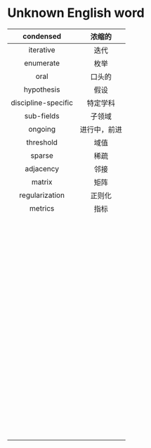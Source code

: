#  Unknown English word

|      condensed      |    浓缩的    |
| :-----------------: | :----------: |
|      iterative      |     迭代     |
|      enumerate      |     枚举     |
|        oral         |    口头的    |
|     hypothesis      |     假设     |
| discipline-specific |   特定学科   |
|     sub-fields      |    子领域    |
|       ongoing       | 进行中，前进 |
|      threshold      |     域值     |
|       sparse        |     稀疏     |
|      adjacency      |     邻接     |
|       matrix        |     矩阵     |
|   regularization    |    正则化    |
|       metrics       |     指标     |
|                     |              |
|                     |              |
|                     |              |
|                     |              |
|                     |              |
|                     |              |
|                     |              |
|                     |              |
|                     |              |
|                     |              |
|                     |              |
|                     |              |
|                     |              |
|                     |              |
|                     |              |
|                     |              |
|                     |              |
|                     |              |
|                     |              |
|                     |              |
|                     |              |
|                     |              |
|                     |              |
|                     |              |
|                     |              |
|                     |              |
|                     |              |
|                     |              |
|                     |              |
|                     |              |
|                     |              |
|                     |              |
|                     |              |
|                     |              |
|                     |              |
|                     |              |
|                     |              |
|                     |              |
|                     |              |
|                     |              |
|                     |              |
|                     |              |
|                     |              |
|                     |              |
|                     |              |
|                     |              |
|                     |              |
|                     |              |
|                     |              |
|                     |              |
|                     |              |
|                     |              |
|                     |              |
|                     |              |
|                     |              |
|                     |              |
|                     |              |
|                     |              |
|                     |              |
|                     |              |
|                     |              |
|                     |              |
|                     |              |
|                     |              |
|                     |              |
|                     |              |
|                     |              |
|                     |              |
|                     |              |
|                     |              |
|                     |              |
|                     |              |
|                     |              |
|                     |              |
|                     |              |
|                     |              |
|                     |              |
|                     |              |
|                     |              |
|                     |              |
|                     |              |
|                     |              |
|                     |              |
|                     |              |
|                     |              |

